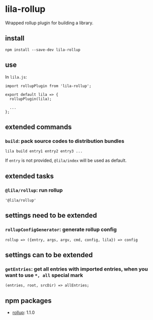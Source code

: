 # lila-rollup

Wrapped rollup plugin for building a library.

## install

```
npm install --save-dev lila-rollup
```

## use

In `lila.js`:

```
import rollupPlugin from 'lila-rollup';

export default lila => {
  rollupPlugin(lila);

  ...
};
```

## extended commands

### `build`: pack source codes to distribution bundles

```
lila build entry1 entry2 entry3 ...
```

If `entry` is not provided, `@lila/index` will be used as default.

## extended tasks

### `@lila/rollup`: run rollup

```
'@lila/rollup'
```

## settings need to be extended

### `rollupConfigGenerator`: generate rollup config

```
rollup => ({entry, args, argv, cmd, config, lila}) => config
```

## settings can to be extended

### `getEntries`: get all entries with imported entries, when you want to use `*, all` special mark

```
(entries, root, srcDir) => allEntries;
```

## npm packages

- [rollup](https://github.com/rollup/rollup): 1.1.0

